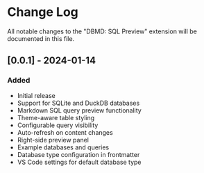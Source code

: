 # Change Log

All notable changes to the "DBMD: SQL Preview" extension will be documented in this file.

## [0.0.1] - 2024-01-14

### Added
- Initial release
- Support for SQLite and DuckDB databases
- Markdown SQL query preview functionality
- Theme-aware table styling
- Configurable query visibility
- Auto-refresh on content changes
- Right-side preview panel
- Example databases and queries
- Database type configuration in frontmatter
- VS Code settings for default database type
